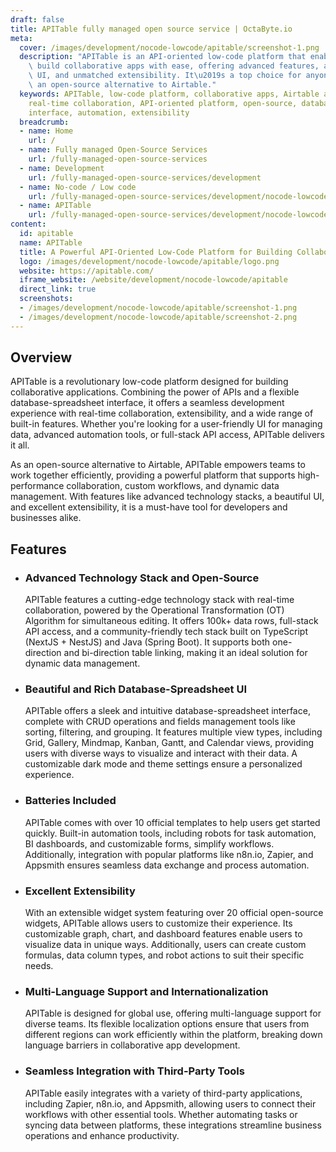 ```yaml
---
draft: false
title: APITable fully managed open source service | OctaByte.io
meta:
  cover: /images/development/nocode-lowcode/apitable/screenshot-1.png
  description: "APITable is an API-oriented low-code platform that enables users to\
    \ build collaborative apps with ease, offering advanced features, a beautiful\
    \ UI, and unmatched extensibility. It\u2019s a top choice for anyone looking for\
    \ an open-source alternative to Airtable."
  keywords: APITable, low-code platform, collaborative apps, Airtable alternative,
    real-time collaboration, API-oriented platform, open-source, database-spreadsheet
    interface, automation, extensibility
  breadcrumb:
  - name: Home
    url: /
  - name: Fully managed Open-Source Services
    url: /fully-managed-open-source-services
  - name: Development
    url: /fully-managed-open-source-services/development
  - name: No-code / Low code
    url: /fully-managed-open-source-services/development/nocode-lowcode
  - name: APITable
    url: /fully-managed-open-source-services/development/nocode-lowcode/apitable
content:
  id: apitable
  name: APITable
  title: A Powerful API-Oriented Low-Code Platform for Building Collaborative Apps
  logo: /images/development/nocode-lowcode/apitable/logo.png
  website: https://apitable.com/
  iframe_website: /website/development/nocode-lowcode/apitable
  direct_link: true
  screenshots:
  - /images/development/nocode-lowcode/apitable/screenshot-1.png
  - /images/development/nocode-lowcode/apitable/screenshot-2.png
---
```


## Overview

APITable is a revolutionary low-code platform designed for building collaborative applications. Combining the power of APIs and a flexible database-spreadsheet interface, it offers a seamless development experience with real-time collaboration, extensibility, and a wide range of built-in features. Whether you're looking for a user-friendly UI for managing data, advanced automation tools, or full-stack API access, APITable delivers it all.

As an open-source alternative to Airtable, APITable empowers teams to work together efficiently, providing a powerful platform that supports high-performance collaboration, custom workflows, and dynamic data management. With features like advanced technology stacks, a beautiful UI, and excellent extensibility, it is a must-have tool for developers and businesses alike.

## Features

- ### Advanced Technology Stack and Open-Source

  APITable features a cutting-edge technology stack with real-time collaboration, powered by the Operational Transformation (OT) Algorithm for simultaneous editing. It offers 100k+ data rows, full-stack API access, and a community-friendly tech stack built on TypeScript (NextJS + NestJS) and Java (Spring Boot). It supports both one-direction and bi-direction table linking, making it an ideal solution for dynamic data management.

- ### Beautiful and Rich Database-Spreadsheet UI

  APITable offers a sleek and intuitive database-spreadsheet interface, complete with CRUD operations and fields management tools like sorting, filtering, and grouping. It features multiple view types, including Grid, Gallery, Mindmap, Kanban, Gantt, and Calendar views, providing users with diverse ways to visualize and interact with their data. A customizable dark mode and theme settings ensure a personalized experience.

- ### Batteries Included

  APITable comes with over 10 official templates to help users get started quickly. Built-in automation tools, including robots for task automation, BI dashboards, and customizable forms, simplify workflows. Additionally, integration with popular platforms like n8n.io, Zapier, and Appsmith ensures seamless data exchange and process automation.

- ### Excellent Extensibility

  With an extensible widget system featuring over 20 official open-source widgets, APITable allows users to customize their experience. Its customizable graph, chart, and dashboard features enable users to visualize data in unique ways. Additionally, users can create custom formulas, data column types, and robot actions to suit their specific needs.

- ### Multi-Language Support and Internationalization

  APITable is designed for global use, offering multi-language support for diverse teams. Its flexible localization options ensure that users from different regions can work efficiently within the platform, breaking down language barriers in collaborative app development.

- ### Seamless Integration with Third-Party Tools

  APITable easily integrates with a variety of third-party applications, including Zapier, n8n.io, and Appsmith, allowing users to connect their workflows with other essential tools. Whether automating tasks or syncing data between platforms, these integrations streamline business operations and enhance productivity.